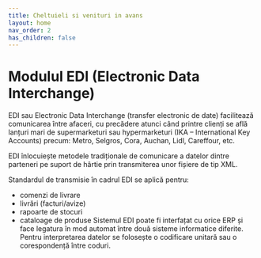 ```yaml
---
title: Cheltuieli si venituri in avans
layout: home
nav_order: 2
has_children: false
---
```

# Modulul EDI (Electronic Data Interchange)
EDI sau Electronic Data Interchange (transfer electronic de date) facilitează comunicarea între afaceri, cu precădere atunci când printre clienți se află lanțuri mari de supermarketuri sau hypermarketuri (IKA – International Key Accounts) precum: Metro, Selgros, Cora, Auchan, Lidl, Careffour, etc.

EDI înlocuiește metodele tradiționale de comunicare a datelor dintre parteneri pe suport de hârtie prin transmiterea unor fișiere de tip XML.

Standardul de transmisie în cadrul EDI se aplică pentru:

- comenzi de livrare
- livrări (facturi/avize)
- rapoarte de stocuri
- cataloage de produse
Sistemul EDI poate fi interfațat cu orice ERP și face legatura în mod automat între două sisteme informatice diferite. Pentru interpretarea datelor se folosește o codificare unitară sau o corespondență între coduri.

